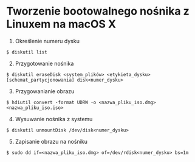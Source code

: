 # Tworzenie bootowalnego nośnika z Linuxem na macOS X

1. Określenie numeru dysku
```
$ diskutil list
```

2. Przygotowanie nośnika
```
$ diskutil eraseDisk <system_plików> <etykieta_dysku> [schemat_partycjonowania] disk<numer_dysku>
```

3. Przygowanianie obrazu
```
$ hdiutil convert -format UDRW -o <nazwa_pliku_iso.dmg> <nazwa_pliku_iso.iso>
```

4. Wysuwanie nośnika z systemu
```
$ diskutil unmountDisk /dev/disk<numer_dysku>
```

5. Zapisanie obrazu na nośniku
```
$ sudo dd if=<nazwa_pliku_iso.dmg> of=/dev/rdisk<numer_dysku> bs=1m
```
